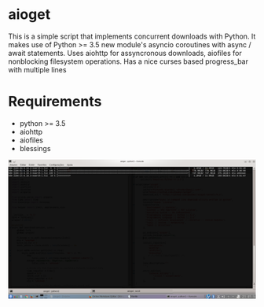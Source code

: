 # aioget
This is a simple script that implements concurrent downloads with Python.
It makes use of Python >= 3.5 new module's asyncio coroutines with async / await statements.
Uses aiohttp for assyncronous downloads, aiofiles for nonblocking filesystem operations.
Has a nice curses based progress_bar with multiple lines

# Requirements
* python >= 3.5
* aiohttp
* aiofiles
* blessings

![](screenshot.png)
